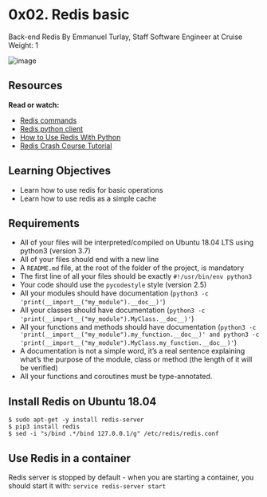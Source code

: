 0x02. Redis basic
=================
Back-end
Redis
 By Emmanuel Turlay, Staff Software Engineer at Cruise
 Weight: 1
 
![image](https://github.com/AsuweRich/S.E_Bounty/assets/106776383/d9cfde71-7060-4f3b-a3e5-63f27cb3b4d1)

Resources
---------

**Read or watch:**

-  [Redis commands](https://redis.io/commands/ "Redis commands")
-  [Redis python client](https://redis-py.readthedocs.io/en/stable/ "Redis python client")
-  [How to Use Redis With Python](https://realpython.com/python-redis/ "How to Use Redis With Python")
-  [Redis Crash Course Tutorial](https://www.youtube.com/watch?v=Hbt56gFj998 "Redis Crash Course Tutorial")

Learning Objectives
-------------------

-  Learn how to use redis for basic operations
-  Learn how to use redis as a simple cache

Requirements
------------

-  All of your files will be interpreted/compiled on Ubuntu 18.04 LTS using python3 (version 3.7)
-  All of your files should end with a new line
-  A `README.md` file, at the root of the folder of the project, is mandatory
-  The first line of all your files should be exactly `#!/usr/bin/env python3`
-  Your code should use the `pycodestyle` style (version 2.5)
-  All your modules should have documentation (`python3 -c 'print(__import__("my_module").__doc__)'`)
-  All your classes should have documentation (`python3 -c 'print(__import__("my_module").MyClass.__doc__)'`)
-  All your functions and methods should have documentation (`python3 -c 'print(__import__("my_module").my_function.__doc__)' and python3 -c 'print(__import__("my_module").MyClass.my_function.__doc__)'`)
-  A documentation is not a simple word, it’s a real sentence explaining what’s the purpose of the module, class or method (the length of it will be verified)
-  All your functions and coroutines must be type-annotated.

Install Redis on Ubuntu 18.04
----------------
```
$ sudo apt-get -y install redis-server
$ pip3 install redis
$ sed -i "s/bind .*/bind 127.0.0.1/g" /etc/redis/redis.conf
```

Use Redis in a container
----------------

Redis server is stopped by default - when you are starting a container, you should start it with: `service redis-server start`
